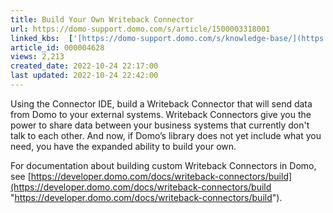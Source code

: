 ```yaml
---
title: Build Your Own Writeback Connector
url: https://domo-support.domo.com/s/article/1500003318001
linked_kbs:  ['[https://domo-support.domo.com/s/knowledge-base/](https://domo-support.domo.com/s/knowledge-base/)', '[https://domo-support.domo.com/s/](https://domo-support.domo.com/s/)', '[https://domo-support.domo.com/s/topic/0TO5w000000Zan1GAC](https://domo-support.domo.com/s/topic/0TO5w000000Zan1GAC)', '[https://domo-support.domo.com/s/topic/0TO5w000000ZanYGAS](https://domo-support.domo.com/s/topic/0TO5w000000ZanYGAS)', '[https://domo-support.domo.com/s/article/1500003318001](https://domo-support.domo.com/s/article/1500003318001)', '[https://domo-support.domo.com/s/topic/0TO5w000000ZanYGAS/developer-topics](https://domo-support.domo.com/s/topic/0TO5w000000ZanYGAS/developer-topics)', '[https://domo-support.domo.com/s/article/360043429933](https://domo-support.domo.com/s/article/360043429933)', '[https://domo-support.domo.com/s/article/360043429953](https://domo-support.domo.com/s/article/360043429953)', '[https://domo-support.domo.com/s/article/360042925494](https://domo-support.domo.com/s/article/360042925494)', '[https://domo-support.domo.com/s/article/360043429913](https://domo-support.domo.com/s/article/360043429913)', '[https://domo-support.domo.com/s/article/4408174643607](https://domo-support.domo.com/s/article/4408174643607)', '[https://domo-support.domo.com/s/login/](https://domo-support.domo.com/s/login/)']
article_id: 000004628
views: 2,213
created_date: 2022-10-24 22:17:00
last updated: 2022-10-24 22:42:00
---
```




Using the Connector IDE, build a Writeback Connector that will send data from Domo to your external systems. Writeback Connectors give you the power to share data between your business systems that currently don't talk to each other. And now, if Domo’s library does not yet include what you need, you have the expanded ability to build your own.


For documentation about building custom Writeback Connectors in Domo, see [https://developer.domo.com/docs/writeback-connectors/build](https://developer.domo.com/docs/writeback-connectors/build "https://developer.domo.com/docs/writeback-connectors/build").

